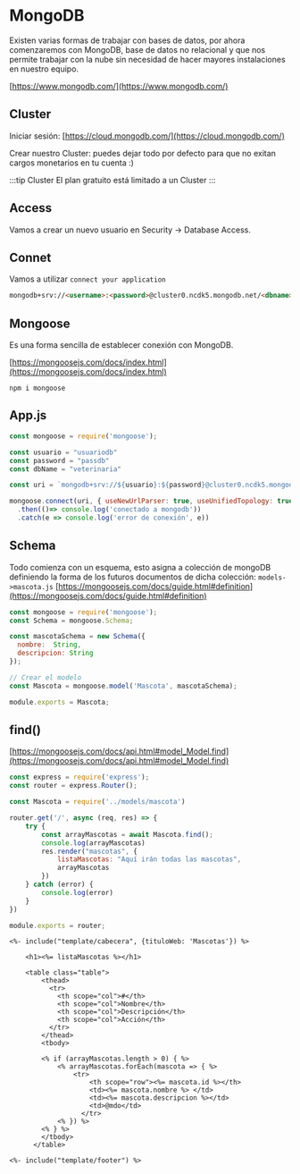 # MongoDB
Existen varias formas de trabajar con bases de datos, por ahora comenzaremos con MongoDB, base de datos no relacional y que nos permite trabajar con la nube sin necesidad de hacer mayores instalaciones en nuestro equipo.

[https://www.mongodb.com/](https://www.mongodb.com/)

## Cluster
Iniciar sesión: [https://cloud.mongodb.com/](https://cloud.mongodb.com/)

Crear nuestro Cluster: puedes dejar todo por defecto para que no exitan cargos monetarios en tu cuenta :)

:::tip Cluster
El plan gratuito está limitado a un Cluster
:::

## Access
Vamos a crear un nuevo usuario en Security -> Database Access.

## Connet
Vamos a utilizar ``connect your application`` 
```html
mongodb+srv://<username>:<password>@cluster0.ncdk5.mongodb.net/<dbname>?retryWrites=true&w=majority
```

## Mongoose
Es una forma sencilla de establecer conexión con MongoDB.

[https://mongoosejs.com/docs/index.html](https://mongoosejs.com/docs/index.html)

```
npm i mongoose
```

## App.js
```js
const mongoose = require('mongoose');

const usuario = "usuariodb"
const password = "passdb"
const dbName = "veterinaria"

const uri = `mongodb+srv://${usuario}:${password}@cluster0.ncdk5.mongodb.net/${dbName}?retryWrites=true&w=majority`;

mongoose.connect(uri, { useNewUrlParser: true, useUnifiedTopology: true })
  .then(()=> console.log('conectado a mongodb')) 
  .catch(e => console.log('error de conexión', e))
```

## Schema
Todo comienza con un esquema, esto asigna a colección de mongoDB definiendo la forma de los futuros documentos de dicha colección: `models->mascota.js`
[https://mongoosejs.com/docs/guide.html#definition](https://mongoosejs.com/docs/guide.html#definition)

```js
const mongoose = require('mongoose');
const Schema = mongoose.Schema;

const mascotaSchema = new Schema({
  nombre:  String,
  descripcion: String
});

// Crear el modelo
const Mascota = mongoose.model('Mascota', mascotaSchema);

module.exports = Mascota;
```

## find()
[https://mongoosejs.com/docs/api.html#model_Model.find](https://mongoosejs.com/docs/api.html#model_Model.find)

```js
const express = require('express');
const router = express.Router();

const Mascota = require('../models/mascota')

router.get('/', async (req, res) => {
    try {
        const arrayMascotas = await Mascota.find();
        console.log(arrayMascotas)
        res.render("mascotas", {
            listaMascotas: "Aquí irán todas las mascotas",
            arrayMascotas
        })
    } catch (error) {
        console.log(error)
    }
})

module.exports = router;
```

```ejs
<%- include("template/cabecera", {tituloWeb: 'Mascotas'}) %>

    <h1><%= listaMascotas %></h1>

    <table class="table">
        <thead>
          <tr>
            <th scope="col">#</th>
            <th scope="col">Nombre</th>
            <th scope="col">Descripción</th>
            <th scope="col">Acción</th>
          </tr>
        </thead>
        <tbody>
         
        <% if (arrayMascotas.length > 0) { %>
            <% arrayMascotas.forEach(mascota => { %>
                <tr>
                    <th scope="row"><%= mascota.id %></th>
                    <td><%= mascota.nombre %> </td>
                    <td><%= mascota.descripcion %></td>
                    <td>@mdo</td>
                  </tr>
            <% }) %>
        <% } %>
        </tbody>
      </table>
    
<%- include("template/footer") %>
```
